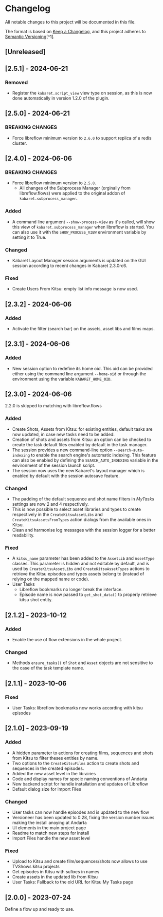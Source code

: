 # Changelog

All notable changes to this project will be documented in this file.

The format is based on [Keep a Changelog](https://keepachangelog.com/en/1.0.0/),
and this project adheres to [Semantic Versioning](https://semver.org/spec/v2.0.0.html)[^1].

<!---
Types of changes

- Added for new features.
- Changed for changes in existing functionality.
- Deprecated for soon-to-be removed features.
- Removed for now removed features.
- Fixed for any bug fixes.
- Security in case of vulnerabilities.

-->

## [Unreleased]

## [2.5.1] - 2024-06-21

### Removed

* Register the `kabaret.script_view` view type on session, as this is now done automatically in version 1.2.0 of the plugin.

## [2.5.0] - 2024-06-21

### BREAKING CHANGES

* Force libreflow minimum version to `2.6.0` to support replica of a redis cluster.

## [2.4.0] - 2024-06-06

### BREAKING CHANGES

* Force libreflow minimum version to `2.5.0`.
  * All changes of the Subprocess Manager (orginally from libreflow.flows) were applied to the original addon of `kabaret.subprocess_manager`.

### Added

* A command line argument `--show-process-view` as it's called, will show this view of `kabaret.subprocess_manager` when libreflow is started. You can also use it with the `SHOW_PROCESS_VIEW` environment variable by setting it to True.

### Changed

* Kabaret Layout Manager session arguments is updated on the GUI session according to recent changes in Kabaret 2.3.0rc6.

### Fixed

* Create Users From Kitsu: empty list info message is now used.

## [2.3.2] - 2024-06-06

### Added

* Activate the filter (search bar) on the assets, asset libs and films maps.

## [2.3.1] - 2024-06-06

### Added

* New session option to redefine its home oid. This oid can be provided either using the command line argument `--home-oid` or through the environment using the variable `KABARET_HOME_OID`.

## [2.3.0] - 2024-06-06

2.2.0 is skipped to matching with libreflow.flows

### Added

* Create Shots, Assets from Kitsu: for existing entities, default tasks are now updated, in case new tasks need to be added.
* Creation of shots and assets from Kitsu: an option can be checked to create the task default files enabled by default in the task manager.
* The session provides a new command-line option `--search-auto-indexing` to enable the search engine's automatic indexing. This feature can also be enabled by defining the `SEARCH_AUTO_INDEXING` variable in the environment of the session launch script.
* The session now uses the new Kabaret's layout manager which is enabled by default with the session autosave feature.

### Changed

* The padding of the default sequence and shot name filters in *MyTasks* settings are now 2 and 4 respectively.
* This is now possible to select asset libraries and types to create respectively in the `CreateKitsuAssetLibs` and `CreateKitsuAssetsFromTypes` action dialogs from the available ones in Kitsu.
* Clean and harmonise log messages with the session logger for a better readability.

### Fixed

* A `kitsu_name` parameter has been added to the `AssetLib` and `AssetType` classes. This parameter is hidden and not editable by default, and is used by `CreateKitsuAssetLibs` and `CreateKitsuAssetTypes` actions to retrieve the Kitsu episodes and types assets belong to (instead of relying on the mapped name or code).
* User Tasks
  * Libreflow bookmarks no longer break the interface.
  * Episode name is now passed to `get_shot_data()` to properly retrieve kitsu shot entity.

## [2.1.2] - 2023-10-12

### Added

* Enable the use of flow extensions in the whole project.

### Changed

* Methods `ensure_tasks()` of `Shot` and `Asset` objects are not sensitive to the case of the task template name.

## [2.1.1] - 2023-10-06

### Fixed

* User Tasks: libreflow bookmarks now works according with kitsu episodes

## [2.1.0] - 2023-09-19

### Added

* A hidden parameter to actions for creating films, sequences and shots from Kitsu to filter theses entities by name.
* Two options to the `CreateKitsuFilms` action to create shots and sequences in the created episodes.
* Added the new asset level in the librairies
* Code and display names for specic naming conventions of Andarta
* New backend script for handle installation and updates of Libreflow
* Default dialog size for Import Files

### Changed

* User tasks can now handle episodes and is updated to the new flow
* Versioneer has been updated to 0.28, fixing the version number issues making the install anoying at Andarta
* UI elements in the main project page
* Readme to match new steps for install
* Import Files handle the new asset level

### Fixed

* Upload to Kitsu and create film/sequences/shots now allows to use TVShows kitsu projects
* Get episodes in Kitsu with sufixes in names
* Create assets in the updated lib from Kitsu
* User Tasks: Fallback to the old URL for Kitsu My Tasks page

## [2.0.0] - 2023-07-24

Define a flow up and ready to use.
